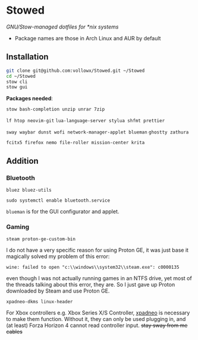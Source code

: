 # Stowed

_GNU/Stow-managed dotfiles for *nix systems_

* Package names are those in Arch Linux and AUR by default

## Installation

```bash
git clone git@github.com:vollowx/Stowed.git ~/Stowed
cd ~/Stowed
stow cli
stow gui
```

__Packages needed__:

`stow bash-completion unzip unrar 7zip`

`lf htop neovim-git`
`lua-language-server stylua shfmt prettier`

`sway waybar dunst wofi network-manager-applet blueman`
`ghostty zathura`

`fcitx5 firefox nemo file-roller mission-center krita`

## Addition

### Bluetooth

`bluez bluez-utils`

`sudo systemctl enable bluetooth.service`

`blueman` is for the GUI configurator and applet.

### Gaming

`steam proton-ge-custom-bin`

I do not have a very specific reason for using Proton GE, it was just base it magically solved my problem of this error:

`wine: failed to open "c:\\windows\\system32\\steam.exe": c0000135`

even though I was not actually running games in an NTFS drive, yet most of the threads talking about this error, they are. So I just gave up Proton downloaded by Steam and use Proton GE.

`xpadneo-dkms linux-header`

For Xbox controllers e.g. Xbox Series X/S Controller, [xpadneo](https://github.com/atar-axis/xpadneo) is necessary to make them function. Without it, they can only be used plugging in, and (at least) Forza Horizon 4 cannot read controller input.
<del>stay sway from me cables</del>
